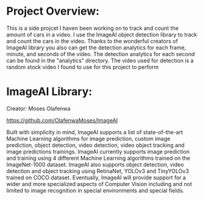 # Project Overview:
This is a side projcet I haven been working on to track and count the amount of cars in a video. I use the ImageAI object detection library to track and count the cars in the video. Thanks to the wonderful creators of ImageAI library you also can get the detection analytics for each frame, minute, and seconds of the video. The detection analytics for each second can be found in the "analytics" directory. The video used for detection is a random stock video I found to use for this project to perform 

# ImageAI Library:

Creator: Moses Olafenwa 

https://github.com/OlafenwaMoses/ImageAI

Built with simplicity in mind, ImageAI supports a list of state-of-the-art Machine Learning algorithms for image prediction, custom image prediction, object detection, video detection, video object tracking and image predictions trainings. ImageAI currently supports image prediction and training using 4 different Machine Learning algorithms trained on the ImageNet-1000 dataset. ImageAI also supports object detection, video detection and object tracking using RetinaNet, YOLOv3 and TinyYOLOv3 trained on COCO dataset.
Eventually, ImageAI will provide support for a wider and more specialized aspects of Computer Vision including and not limited to image recognition in special environments and special fields.
